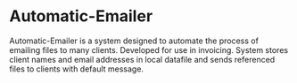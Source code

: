 # Automatic-Emailer
Automatic-Emailer is a system designed to automate the process of emailing files to many clients. Developed for use in invoicing.
System stores client names and email addresses in local datafile and sends referenced files to clients with default message. 
